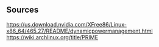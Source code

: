 ## Sources
https://us.download.nvidia.com/XFree86/Linux-x86_64/465.27/README/dynamicpowermanagement.html
https://wiki.archlinux.org/title/PRIME
